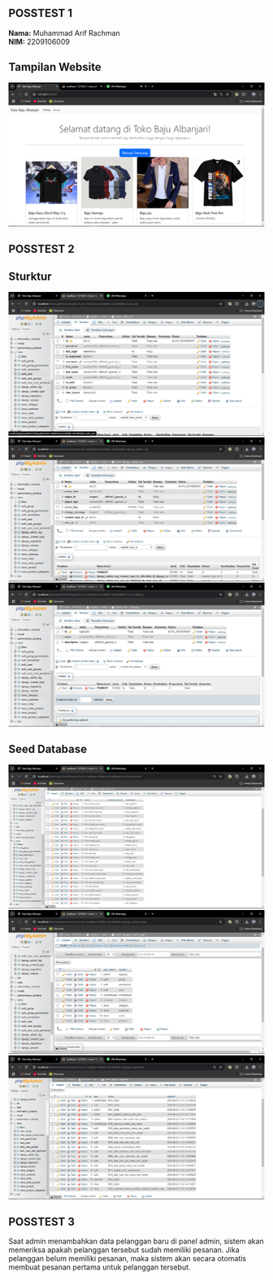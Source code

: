 ## POSSTEST 1
**Nama:** Muhammad Arif Rachman  
**NIM:** 2209106009

## Tampilan Website

![Tampilan Website](screenShots/web/tampilan.png)

## POSSTEST 2
## Sturktur

![Struktur Database](screenShots/struktur/auth_user.png)
![Struktur Database](screenShots/struktur/django_admin_log.png)
![Struktur Database](screenShots/struktur/store_category.png)


## Seed Database
![Struktur Database](screenShots/data/auth_permissions.png)
![Struktur Database](screenShots/data/django_content_type.png)
![Struktur Database](screenShots/data/django_migrations.png)

## POSSTEST 3

Saat admin menambahkan data pelanggan baru di panel admin, sistem akan memeriksa apakah pelanggan tersebut sudah memiliki pesanan.
Jika pelanggan belum memiliki pesanan, maka sistem akan secara otomatis membuat pesanan pertama untuk pelanggan tersebut.
